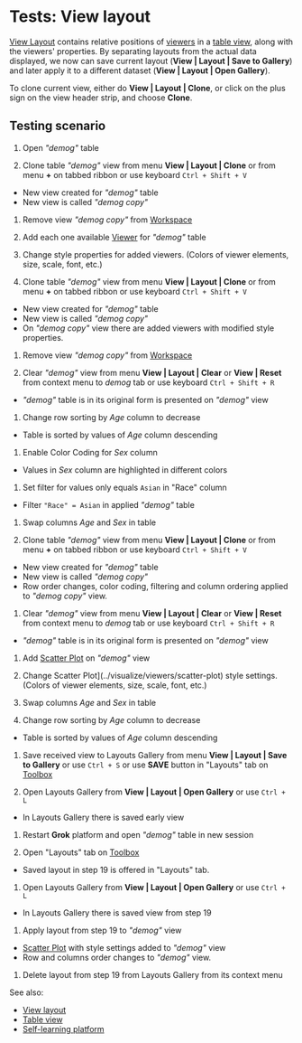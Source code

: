 <!-- TITLE: Tests: View layout -->
<!-- SUBTITLE: -->

# Tests: View layout

[View Layout](view-layout.md) contains relative positions of [viewers](../visualize/viewers/viewers.md) in
a [table view](../datagrok/table-view.md), along with the viewers' properties. By separating layouts from the actual
data displayed, we now can save current layout (**View | Layout | Save to Gallery**)
and later apply it to a different dataset
(**View | Layout | Open Gallery**).

To clone current view, either do **View | Layout | Clone**, or click on the plus sign on the view header strip, and
choose **Clone**.

## Testing scenario

1. Open *"demog"* table

1. Clone table *"demog"* view from menu **View | Layout | Clone** or from menu **+** on tabbed ribbon or use
   keyboard ```Ctrl + Shift + V```

* New view created for *"demog"* table
* New view is called *"demog copy"*

1. Remove view *"demog copy"* from [Workspace](../datagrok/workspace.md)

1. Add each one available [Viewer](../visualize/viewers/viewers.md) for *"demog"* table

1. Change style properties for added viewers. (Colors of viewer elements, size, scale, font, etc.)

1. Clone table *"demog"* view from menu **View | Layout | Clone** or from menu **+** on tabbed ribbon or use
   keyboard ```Ctrl + Shift + V```

* New view created for *"demog"* table
* New view is called *"demog copy"*
* On *"demog copy"* view there are added viewers with modified style properties.

1. Remove view *"demog copy"* from [Workspace](../datagrok/workspace.md)

1. Clear *"demog"* view from menu **View | Layout | Clear** or **View | Reset** from context menu to *demog* tab or use
   keyboard ```Ctrl + Shift + R```

* *"demog"* table is in its original form is presented on *"demog"* view

1. Change row sorting by *Age* column to decrease

* Table is sorted by values ​​of *Age* column descending

1. Enable Color Coding for *Sex* column

* Values ​​in *Sex* column are highlighted in different colors

1. Set filter for values ​​only equals ```Asian``` in "Race" column

* Filter ```"Race" = Asian``` in applied *"demog"* table

1. Swap columns *Age* and *Sex* in table

1. Clone table *"demog"* view from menu **View | Layout | Clone** or from menu **+** on tabbed ribbon or use
   keyboard ```Ctrl + Shift + V```

* New view created for *"demog"* table
* New view is called *"demog copy"*
* Row order changes, color coding, filtering and column ordering applied to *"demog copy"* view.

1. Clear *"demog"* view from menu **View | Layout | Clear** or **View | Reset** from context menu to *demog* tab or use
   keyboard ```Ctrl + Shift + R```

* *"demog"* table is in its original form is presented on *"demog"* view

1. Add [Scatter Plot](../visualize/viewers/scatter-plot.md) on *"demog"* view

1. Change Scatter Plot](../visualize/viewers/scatter-plot) style settings. (Colors of viewer elements, size, scale,
   font, etc.)

1. Swap columns *Age* and *Sex* in table

1. Change row sorting by *Age* column to decrease

* Table is sorted by values ​​of *Age* column descending

1. Save received view to Layouts Gallery from menu **View | Layout | Save to Gallery** or use ```Ctrl + S``` or use
   **SAVE** button in "Layouts" tab on [Toolbox](../datagrok/navigation.md#toolbox)

1. Open Layouts Gallery from **View | Layout | Open Gallery** or use ```Ctrl + L```

* In Layouts Gallery there is saved early view

1. Restart **Grok** platform and open *"demog"* table in new session

1. Open "Layouts" tab on [Toolbox](../datagrok/navigation.md#toolbox)

* Saved layout in step 19 is offered in "Layouts" tab.

1. Open Layouts Gallery from **View | Layout | Open Gallery** or use ```Ctrl + L```

* In Layouts Gallery there is saved view from step 19

1. Apply layout from step 19 to *"demog"* view

* [Scatter Plot](../visualize/viewers/scatter-plot.md) with style settings added to *"demog"* view
* Row and columns order changes to *"demog"* view.

1. Delete layout from step 19 from Layouts Gallery from its context menu

See also:

* [View layout](view-layout.md)
* [Table view](../datagrok/table-view.md)
* [Self-learning platform](../learn/self-learning-platform.md)
